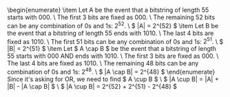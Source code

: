 \begin{enumerate}
\item Let A be the event that a bitstring of length 55 starts with 000. \\
The first 3 bits are fixed as 000. \\
The remaining 52 bits can be any combination of 0s and 1s: $2^{52}$. \\
$ |A| = 2^{52} $
	\item Let B be the event that a bitstring of length 55 ends with 1010. \\
	      The last 4 bits are fixed as 1010. \\
	      The first 51 bits can be any combination of 0s and 1s: $2^{51}$. \\
$ |B| = 2^{51} $
	\item Let $ A \cap B $ be the event that a bitstring of length 55 starts with 000 AND ends with 1010. \\
	      The first 3 bits are fixed as 000. \\
	      The last 4 bits are fixed as 1010. \\
	      The remaining 48 bits can be any combination of 0s and 1s: $2^{48}$. \\
$ |A \cap B| = 2^{48} $
\end{enumerate}
Since it's asking for OR, we need to find $ A \cup B $ \\
$ |A \cup B| = |A| + |B| - |A \cap B| $ \\
$ |A \cup B| = 2^{52} + 2^{51} - 2^{48} $
